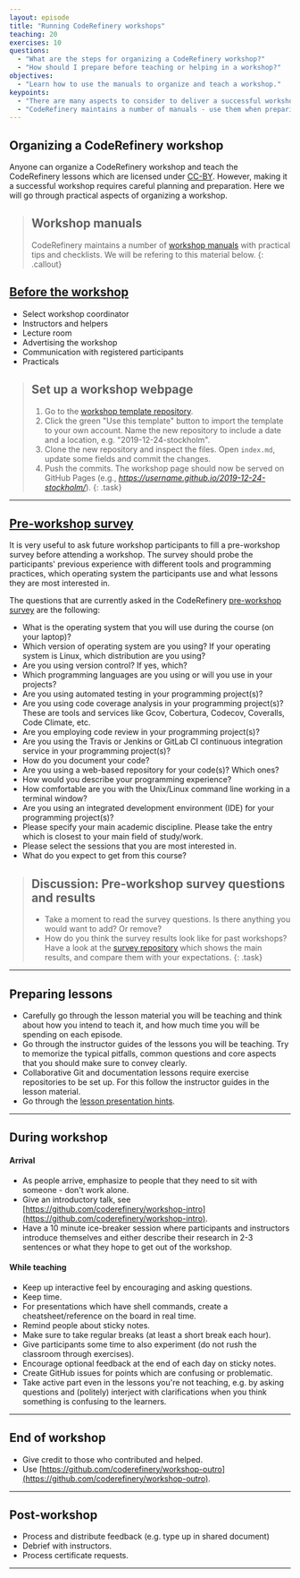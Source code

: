 ```yaml
---
layout: episode
title: "Running CodeRefinery workshops"
teaching: 20
exercises: 10
questions:
  - "What are the steps for organizing a CodeRefinery workshop?"
  - "How should I prepare before teaching or helping in a workshop?"
objectives:
  - "Learn how to use the manuals to organize and teach a workshop."
keypoints:
  - "There are many aspects to consider to deliver a successful workshop."
  - "CodeRefinery maintains a number of manuals - use them when preparing a workshop."
---
```


## Organizing a CodeRefinery workshop

Anyone can organize a CodeRefinery workshop and teach the CodeRefinery lessons which are 
licensed under [CC-BY](https://creativecommons.org/licenses/by/4.0/).
However, making it a successful workshop requires careful planning and preparation. Here we will go 
through practical aspects of organizing a workshop. 

> ## Workshop manuals
> CodeRefinery maintains a number of [workshop manuals](https://github.com/coderefinery/manuals/) 
> with practical tips and checklists. We will be refering to this material below.
{: .callout}

## [Before the workshop](https://github.com/coderefinery/manuals/blob/master/workshop-administration.md#before-the-workshop)

- Select workshop coordinator
- Instructors and helpers
- Lecture room
- Advertising the workshop
- Communication with registered participants 
- Practicals

> ## Set up a workshop webpage
>
> 1. Go to the [workshop template repository](https://github.com/coderefinery/template-workshop-webpage). 
> 2. Click the green "Use this template" button to import the template to your own account. 
>    Name the new repository to include a date and a location, e.g. "2019-12-24-stockholm".
> 3. Clone the new repository and inspect the files. Open `index.md`, update some fields and commit the changes.
> 4. Push the commits. The workshop page should now be served on GitHub Pages
>    (e.g., *https://username.github.io/2019-12-24-stockholm/*).
{: .task}

---

## [Pre-workshop survey](https://github.com/coderefinery/pre-workshop-survey)

It is very useful to ask future workshop participants to fill a pre-workshop survey before 
attending a workshop. The survey should probe the participants' previous experience 
with different tools and programming practices, which operating system the participants use 
and what lessons they are most interested in. 

The questions that are currently asked in the CodeRefinery 
[pre-workshop survey](https://github.com/coderefinery/pre-workshop-survey)
are the following:
- What is the operating system that you will use during the course (on your laptop)?
- Which version of operating system are you using? If your operating system is Linux, which distribution are you using? 
- Are you using version control? If yes, which?
- Which programming languages are you using or will you use in your projects?
- Are you using automated testing in your programming project(s)?
- Are you using code coverage analysis in your programming project(s)? These are tools and services like Gcov, Cobertura, Codecov, Coveralls, Code Climate, etc.
- Are you employing code review in your programming project(s)?
- Are you using the Travis or Jenkins or GitLab CI continuous integration service in your programming project(s)?
- How do you document your code?
- Are you using a web-based repository for your code(s)? Which ones?
- How would you describe your programming experience?
- How comfortable are you with the Unix/Linux command line working in a terminal window?
- Are you using an integrated development environment (IDE) for your programming project(s)?
- Please specify your main academic discipline. Please take the entry which is closest to your main field of study/work.
- Please select the sessions that you are most interested in.
- What do you expect to get from this course?

> ## Discussion: Pre-workshop survey questions and results
> 
> - Take a moment to read the survey questions. Is there anything you would want to add? Or remove?
> - How do you think the survey results look like for past workshops? Have a look at the
>   [survey repository](https://github.com/coderefinery/pre-workshop-survey) which shows the 
>   main results, and compare them with your expectations.
{: .task}

---

## Preparing lessons

- Carefully go through the lesson material you will be teaching and think about how you 
  intend to teach it, and how much time you will be spending on each episode.
- Go through the instructor guides of the lessons you will be teaching. Try to memorize the 
  typical pitfalls, common questions and core aspects that you should make sure to convey clearly.
- Collaborative Git and documentation lessons require exercise repositories to be set up. 
  For this follow the instructor guides in the lesson material.
- Go through the [lesson presentation hints](https://github.com/coderefinery/manuals/blob/master/presenting.md).

---

## During workshop

#### Arrival 

- As people arrive, emphasize to people that they need to sit with someone - don't work alone.
- Give an introductory talk, see [https://github.com/coderefinery/workshop-intro](https://github.com/coderefinery/workshop-intro).
- Have a 10 minute ice-breaker session where participants and instructors introduce themselves 
  and either describe their research in 2-3 sentences or what they hope to get out of the workshop.

#### While teaching

- Keep up interactive feel by encouraging and asking questions.
- Keep time.
- For presentations which have shell commands, create a cheatsheet/reference on the board in real time.
- Remind people about sticky notes.
- Make sure to take regular breaks (at least a short break each hour).
- Give participants some time to also experiment (do not rush the classroom through exercises).
- Encourage optional feedback at the end of each day on sticky notes.
- Create GitHub issues for points which are confusing or problematic.
- Take active part even in the lessons you're not teaching, e.g. by asking questions and (politely) interject with clarifications when you think something is confusing to the learners.

---

## End of workshop

- Give credit to those who contributed and helped.
- Use [https://github.com/coderefinery/workshop-outro](https://github.com/coderefinery/workshop-outro).

---

## Post-workshop

- Process and distribute feedback (e.g. type up in shared document)
- Debrief with instructors.
- Process certificate requests.

---



